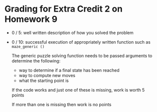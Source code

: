 # Grading for Extra Credit 2 on Homework 9

+ 0 /  5: well written description of how you solved the problem

+ 0 / 10: successful execution of appropriately written function such as ``maze_generic ()`` 
           
  The generic puzzle solving function needs to be passed
  arguments to determine the following:

  + way to determine if a final state has been reached
  + way to compute new moves
  + what the starting point is

  If the code works and just one of these is missing, work is
  worth 5 points

  If more than one is missing then work is no points
